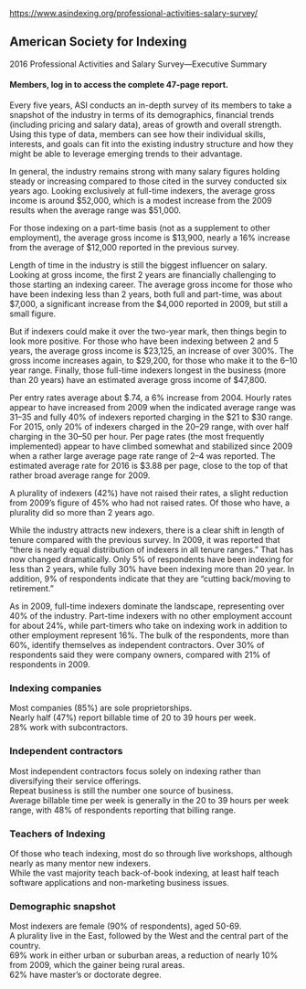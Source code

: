 https://www.asindexing.org/professional-activities-salary-survey/
## American Society for Indexing  
2016 Professional Activities and Salary Survey—Executive Summary

#### Members, log in to access the complete 47-page report.

Every five years, ASI conducts an in-depth survey of its members to take a snapshot of the industry in terms of its demographics, financial trends (including pricing and salary data), areas of growth and overall strength. Using this type of data, members can see how their individual skills, interests, and goals can fit into the existing industry structure and how they might be able to leverage emerging trends to their advantage.

In general, the industry remains strong with many salary figures holding steady or increasing compared to those cited in the survey conducted six years ago. Looking exclusively at full-time indexers, the average gross income is around $52,000, which is a modest increase from the 2009 results when the average range was $51,000.

For those indexing on a part-time basis (not as a supplement to other employment), the average gross income is $13,900, nearly a 16% increase from the average of $12,000 reported in the previous survey.

Length of time in the industry is still the biggest influencer on salary. Looking at gross income, the first 2 years are financially challenging to those starting an indexing career. The average gross income for those who have been indexing less than 2 years, both full and part-time, was about $7,000, a significant increase from the $4,000 reported in 2009, but still a small figure.

But if indexers could make it over the two-year mark, then things begin to look more positive. For those who have been indexing between 2 and 5 years, the average gross income is $23,125, an increase of over 300%. The gross income increases again, to $29,200, for those who make it to the 6–10 year range. Finally, those full-time indexers longest in the business (more than 20 years) have an estimated average gross income of $47,800.

Per entry rates average about $.74, a 6% increase from 2004. Hourly rates appear to have increased from 2009 when the indicated average range was $31–$35 and fully 40% of indexers reported charging in the $21 to $30 range. For 2015, only 20% of indexers charged in the $20–$29 range, with over half charging in the $30–$50 per hour. Per page rates (the most frequently implemented) appear to have climbed somewhat and stabilized since 2009 when a rather large average page rate range of $2–$4 was reported. The estimated average rate for 2016 is $3.88 per page, close to the top of that rather broad average range for 2009.

A plurality of indexers (42%) have not raised their rates, a slight reduction from 2009’s figure of 45% who had not raised rates. Of those who have, a plurality did so more than 2 years ago.

While the industry attracts new indexers, there is a clear shift in length of tenure compared with the previous survey. In 2009, it was reported that “there is nearly equal distribution of indexers in all tenure ranges.” That has now changed dramatically. Only 5% of respondents have been indexing for less than 2 years, while fully 30% have been indexing more than 20 year. In addition, 9% of respondents indicate that they are “cutting back/moving to retirement.”

As in 2009, full-time indexers dominate the landscape, representing over 40% of the industry. Part-time indexers with no other employment account for about 24%, while part-timers who take on indexing work in addition to other employment represent 16%. The bulk of the respondents, more than 60%, identify themselves as independent contractors. Over 30% of respondents said they were company owners, compared with 21% of respondents in 2009.

### Indexing companies

Most companies (85%) are sole proprietorships.  
Nearly half (47%) report billable time of 20 to 39 hours per week.  
28% work with subcontractors.

### Independent contractors

Most independent contractors focus solely on indexing rather than diversifying their service offerings.  
Repeat business is still the number one source of business.  
Average billable time per week is generally in the 20 to 39 hours per week range, with 48% of respondents reporting that billing range.

### Teachers of Indexing

Of those who teach indexing, most do so through live workshops, although nearly as many mentor new indexers.  
While the vast majority teach back-of-book indexing, at least half teach software applications and non-marketing business issues.

### Demographic snapshot

Most indexers are female (90% of respondents), aged 50-69.  
A plurality live in the East, followed by the West and the central part of the country.  
69% work in either urban or suburban areas, a reduction of nearly 10% from 2009, which the gainer being rural areas.  
62% have master’s or doctorate degree.